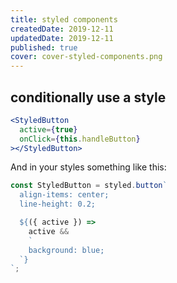 ```yaml
---
title: styled components
createdDate: 2019-12-11
updatedDate: 2019-12-11
published: true
cover: cover-styled-components.png
---
```


## conditionally use a style

```jsx
<StyledButton
  active={true}
  onClick={this.handleButton}
></StyledButton>
```

And in your styles something like this:

```jsx
const StyledButton = styled.button`
  align-items: center;
  line-height: 0.2;

  ${({ active }) =>
    active &&
    `
    background: blue;
  `}
`;
```
